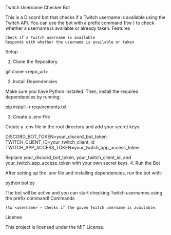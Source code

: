Twitch Username Checker Bot

This is a Discord bot that checks if a Twitch username is available using the Twitch API. You can use the bot with a prefix command (!tw <username>) to check whether a username is available or already taken.
Features

    Check if a Twitch username is available
    Responds with whether the username is available or taken

Setup
1. Clone the Repository

git clone <repo_url>

2. Install Dependencies

Make sure you have Python installed. Then, install the required dependencies by running:

pip install -r requirements.txt

3. Create a .env File

Create a .env file in the root directory and add your secret keys:

DISCORD_BOT_TOKEN=your_discord_bot_token
TWITCH_CLIENT_ID=your_twitch_client_id
TWITCH_APP_ACCESS_TOKEN=your_twitch_app_access_token

Replace your_discord_bot_token, your_twitch_client_id, and your_twitch_app_access_token with your own secret keys.
4. Run the Bot

After setting up the .env file and installing dependencies, run the bot with:

python bot.py

The bot will be active and you can start checking Twitch usernames using the prefix command!
Commands

    !tw <username> – Checks if the given Twitch username is available.

License

This project is licensed under the MIT License.
